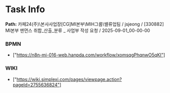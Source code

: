# Task Info

**Path:** 카페24(주)\본사사업장\[CG]MI본부\MIH그룹\밸류업팀 / jsjeong / [330882] MI본부 맨먼스 취합_산출_분류 _ 사업부 작성 요청 / 2025-09-01_00-00-00

### BPMN
- ["https://n8n-mi-016-web.hanpda.com/workflow/xomsqgPhqnwO5qKI"]

### WIKI
- ["https://wiki.simplexi.com/pages/viewpage.action?pageId=2755636824"]

